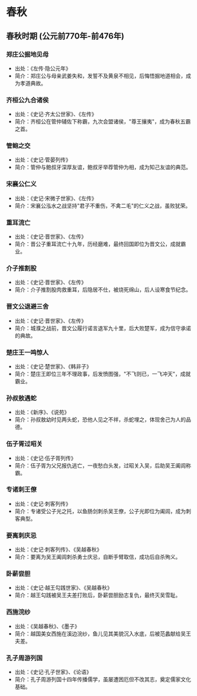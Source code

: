 # 春秋

## 春秋时期 (公元前770年-前476年)

### 郑庄公掘地见母
- 出处：《左传·隐公元年》
- 简介：郑庄公与母亲武姜失和，发誓不及黄泉不相见，后悔悟掘地道相会，成为孝道典故。

### 齐桓公九合诸侯
- 出处：《史记·齐太公世家》、《左传》
- 简介：齐桓公在管仲辅佐下称霸，九次会盟诸侯，"尊王攘夷"，成为春秋五霸之首。

### 管鲍之交
- 出处：《史记·管晏列传》
- 简介：管仲与鲍叔牙深厚友谊，鲍叔牙举荐管仲为相，成为知己友谊的典范。

### 宋襄公仁义
- 出处：《史记·宋微子世家》、《左传》
- 简介：宋襄公泓水之战坚持"君子不重伤，不禽二毛"的仁义之战，虽败犹荣。

### 重耳流亡
- 出处：《史记·晋世家》、《左传》
- 简介：晋公子重耳流亡十九年，历经磨难，最终回国即位为晋文公，成就霸业。

### 介子推割股
- 出处：《史记·晋世家》、《左传》
- 简介：介子推割股肉救重耳，后隐居不仕，被烧死绵山，后人设寒食节纪念。

### 晋文公退避三舍
- 出处：《史记·晋世家》、《左传》
- 简介：城濮之战前，晋文公履行诺言退军九十里，后大败楚军，成为信守承诺的典故。

### 楚庄王一鸣惊人
- 出处：《史记·楚世家》、《韩非子》
- 简介：楚庄王即位三年不理政事，后发愤图强，"不飞则已，一飞冲天"，成就霸业。

### 孙叔敖遇蛇
- 出处：《新序》、《说苑》
- 简介：孙叔敖幼时见两头蛇，恐他人见之不祥，杀蛇埋之，体现舍己为人的品德。

### 伍子胥过昭关
- 出处：《史记·伍子胥列传》
- 简介：伍子胥为父兄报仇逃亡，一夜愁白头发，过昭关入吴，后助吴王阖闾称霸。

### 专诸刺王僚
- 出处：《史记·刺客列传》
- 简介：专诸受公子光之托，以鱼肠剑刺杀吴王僚，公子光即位为阖闾，成为刺客典型。

### 要离刺庆忌
- 出处：《史记·刺客列传》、《吴越春秋》
- 简介：要离为吴王阖闾刺杀勇士庆忌，自断手臂取信，成功后自杀殉义。

### 卧薪尝胆
- 出处：《史记·越王勾践世家》、《吴越春秋》
- 简介：越王勾践被吴王夫差打败后，卧薪尝胆励志复仇，最终灭吴雪耻。

### 西施浣纱
- 出处：《吴越春秋》、《墨子》
- 简介：越国美女西施在溪边浣纱，鱼儿见其美貌沉入水底，后被范蠡献给吴王夫差。

### 孔子周游列国
- 出处：《史记·孔子世家》、《论语》
- 简介：孔子周游列国十四年传播儒学，虽屡遭困厄但不改其志，奠定儒家文化基础。